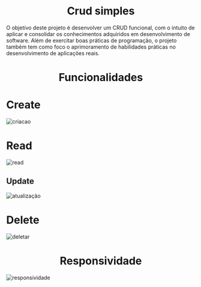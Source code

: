 <h1 align="center">Crud simples</h1>
<p>O objetivo deste projeto é desenvolver um CRUD funcional, com o intuito de aplicar e consolidar os conhecimentos adquiridos em desenvolvimento de software. Além de exercitar boas práticas de programação, o projeto também tem como foco o aprimoramento de habilidades práticas no desenvolvimento de aplicações reais.</p>
<h1 align="center">Funcionalidades</h1>

<h1>Create</h1>

![criacao](https://github.com/user-attachments/assets/66165550-a77f-45c7-b016-44e283b65cad)


<h1>Read</h1>

![read](https://github.com/user-attachments/assets/1460fc8b-d734-44e6-a378-95d865789c3c)

<h2>Update</h2>

![atualização](https://github.com/user-attachments/assets/1ec3923b-845c-482d-9615-697f29edd785)

<h1>Delete</h1>

![deletar](https://github.com/user-attachments/assets/92f7d28b-77ba-4acc-9ec5-f198751765f5)

<h1 align="center">Responsividade</h1>

![responsividade](https://github.com/user-attachments/assets/b0453878-9bc3-4989-aad9-cf90c571e0ce)














